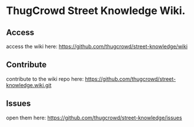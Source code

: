# ThugCrowd Street Knowledge Wiki.

## Access
access the wiki here: https://github.com/thugcrowd/street-knowledge/wiki

## Contribute
contribute to the wiki repo here: https://github.com/thugcrowd/street-knowledge.wiki.git

## Issues
open them here: https://github.com/thugcrowd/street-knowledge/issues
